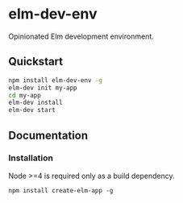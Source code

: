 # elm-dev-env
Opinionated Elm development environment.

## Quickstart

```sh
npm install elm-dev-env -g
elm-dev init my-app
cd my-app
elm-dev install
elm-dev start
```

## Documentation

### Installation
Node >=4 is required only as a build dependency.

`npm install create-elm-app -g`
